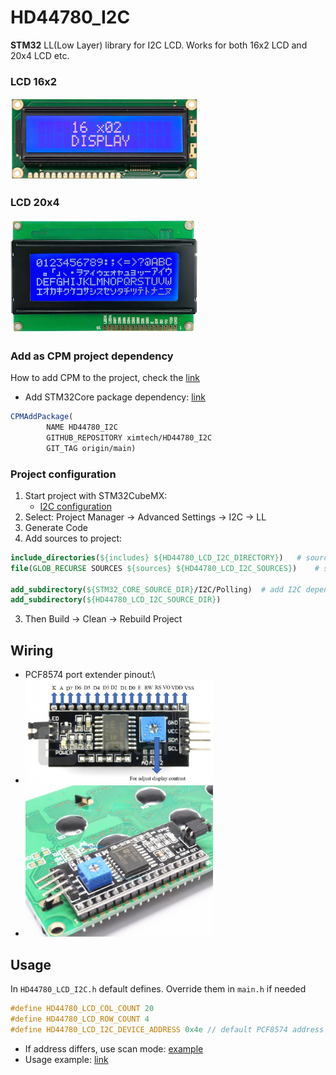 # HD44780_I2C

**STM32** LL(Low Layer) library for I2C LCD. Works for both 16x2 LCD and 20x4 LCD etc.

### LCD 16x2

<img src="https://github.com/ximtech/HD44780_I2C/blob/main/example/LCD16x2.PNG" alt="image" width="300"/>

### LCD 20x4

<img src="https://github.com/ximtech/HD44780_I2C/blob/main/example/LCD20x4.PNG" alt="image" width="300"/>

### Add as CPM project dependency

How to add CPM to the project, check the [link](https://github.com/cpm-cmake/CPM.cmake)

- Add STM32Core package dependency: [link](https://github.com/ximtech/STM32Core)

```cmake
CPMAddPackage(
        NAME HD44780_I2C
        GITHUB_REPOSITORY ximtech/HD44780_I2C
        GIT_TAG origin/main)
```

### Project configuration

1. Start project with STM32CubeMX:
    * [I2C configuration](https://github.com/ximtech/HD44780_I2C/blob/main/example/config.PNG)
2. Select: Project Manager -> Advanced Settings -> I2C -> LL
3. Generate Code
4. Add sources to project:

```cmake
include_directories(${includes} ${HD44780_LCD_I2C_DIRECTORY})   # source directories
file(GLOB_RECURSE SOURCES ${sources} ${HD44780_LCD_I2C_SOURCES})    # source files

add_subdirectory(${STM32_CORE_SOURCE_DIR}/I2C/Polling)  # add I2C dependency, core package must be included before
add_subdirectory(${HD44780_LCD_I2C_SOURCE_DIR})
```

3. Then Build -> Clean -> Rebuild Project

## Wiring

- PCF8574 port extender pinout:\
- <img src="https://github.com/ximtech/HD44780_I2C/blob/main/example/PCF8574_pinout.PNG" alt="image" width="300"/>
- <img src="https://github.com/ximtech/HD44780_I2C/blob/main/example/soldering_view.PNG" alt="image" width="300"/>
  
## Usage
In `HD44780_LCD_I2C.h` default defines. Override them in `main.h` if needed
```c
#define HD44780_LCD_COL_COUNT 20
#define HD44780_LCD_ROW_COUNT 4
#define HD44780_LCD_I2C_DEVICE_ADDRESS 0x4e // default PCF8574 address
```
- If address differs, use scan mode: [example](https://github.com/ximtech/STM32Core/blob/main/I2C/Polling/example/example.c)
- Usage example: [link](https://github.com/ximtech/HD44780_I2C/blob/main/example/example.c)
